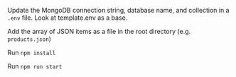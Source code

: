 Update the MongoDB connection string, database name, and collection in a `.env` file. Look at template.env as a base.

Add the array of JSON items as a file in the root directory (e.g. `products.json`)

Run `npm install`

Run `npm run start`